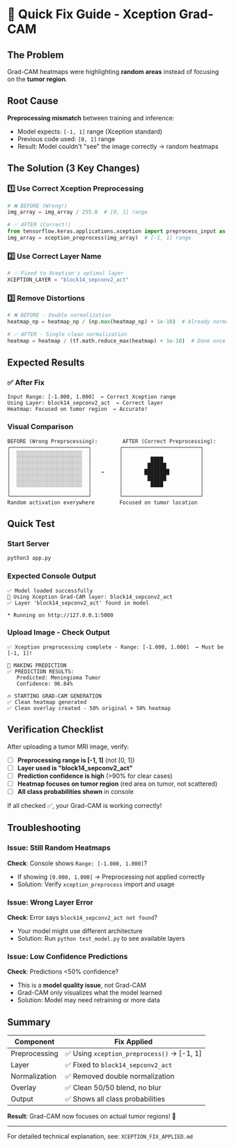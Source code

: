 # 🔧 Quick Fix Guide - Xception Grad-CAM

## The Problem
Grad-CAM heatmaps were highlighting **random areas** instead of focusing on the **tumor region**.

## Root Cause
**Preprocessing mismatch** between training and inference:
- Model expects: `[-1, 1]` range (Xception standard)
- Previous code used: `[0, 1]` range
- Result: Model couldn't "see" the image correctly → random heatmaps

## The Solution (3 Key Changes)

### 1️⃣ Use Correct Xception Preprocessing
```python
# ❌ BEFORE (Wrong!)
img_array = img_array / 255.0  # [0, 1] range

# ✅ AFTER (Correct!)
from tensorflow.keras.applications.xception import preprocess_input as xception_preprocess
img_array = xception_preprocess(img_array)  # [-1, 1] range
```

### 2️⃣ Use Correct Layer Name
```python
# ✅ Fixed to Xception's optimal layer
XCEPTION_LAYER = "block14_sepconv2_act"
```

### 3️⃣ Remove Distortions
```python
# ❌ BEFORE - Double normalization
heatmap_np = heatmap_np / (np.max(heatmap_np) + 1e-10)  # Already normalized!

# ✅ AFTER - Single clean normalization
heatmap = heatmap / (tf.math.reduce_max(heatmap) + 1e-10)  # Done once
```

## Expected Results

### ✅ After Fix
```
Input Range: [-1.000, 1.000]  ← Correct Xception range
Using Layer: block14_sepconv2_act  ← Correct layer
Heatmap: Focused on tumor region  ← Accurate!
```

### Visual Comparison
```
BEFORE (Wrong Preprocessing):        AFTER (Correct Preprocessing):
┌─────────────────────────┐         ┌─────────────────────────┐
│  ░░░░░░░░░░░░░░░░░░░░░  │         │                         │
│  ░░░░░░░░░░░░░░░░░░░░░  │         │         ████            │
│  ░░░░░░░░░░░░░░░░░░░░░  │         │        ██████           │
│  ░░░░░░░░░░░░░░░░░░░░░  │   →     │       ████████          │
│  ░░░░░░░░░░░░░░░░░░░░░  │         │        ██████           │
│  ░░░░░░░░░░░░░░░░░░░░░  │         │         ████            │
│                         │         │                         │
└─────────────────────────┘         └─────────────────────────┘
Random activation everywhere        Focused on tumor location
```

## Quick Test

### Start Server
```bash
python3 app.py
```

### Expected Console Output
```
✅ Model loaded successfully
🎯 Using Xception Grad-CAM layer: block14_sepconv2_act
✅ Layer 'block14_sepconv2_act' found in model

* Running on http://127.0.0.1:5000
```

### Upload Image - Check Output
```
✅ Xception preprocessing complete - Range: [-1.000, 1.000]  ← Must be [-1, 1]!

🧠 MAKING PREDICTION
✅ PREDICTION RESULTS:
   Predicted: Meningioma Tumor
   Confidence: 96.84%

🔥 STARTING GRAD-CAM GENERATION
✅ Clean heatmap generated
✅ Clean overlay created - 50% original + 50% heatmap
```

## Verification Checklist

After uploading a tumor MRI image, verify:

- [ ] **Preprocessing range is [-1, 1]** (not [0, 1])
- [ ] **Layer used is "block14_sepconv2_act"**
- [ ] **Prediction confidence is high** (>90% for clear cases)
- [ ] **Heatmap focuses on tumor region** (red area on tumor, not scattered)
- [ ] **All class probabilities shown** in console

If all checked ✅, your Grad-CAM is working correctly!

## Troubleshooting

### Issue: Still Random Heatmaps
**Check**: Console shows `Range: [-1.000, 1.000]`?
- If showing `[0.000, 1.000]` → Preprocessing not applied correctly
- Solution: Verify `xception_preprocess` import and usage

### Issue: Wrong Layer Error
**Check**: Error says `block14_sepconv2_act not found`?
- Your model might use different architecture
- Solution: Run `python test_model.py` to see available layers

### Issue: Low Confidence Predictions
**Check**: Predictions <50% confidence?
- This is a **model quality issue**, not Grad-CAM
- Grad-CAM only visualizes what the model learned
- Solution: Model may need retraining or more data

## Summary

| Component | Fix Applied |
|-----------|-------------|
| Preprocessing | ✅ Using `xception_preprocess()` → [-1, 1] |
| Layer | ✅ Fixed to `block14_sepconv2_act` |
| Normalization | ✅ Removed double normalization |
| Overlay | ✅ Clean 50/50 blend, no blur |
| Output | ✅ Shows all class probabilities |

**Result**: Grad-CAM now focuses on actual tumor regions! 🎯

---

For detailed technical explanation, see: `XCEPTION_FIX_APPLIED.md`
